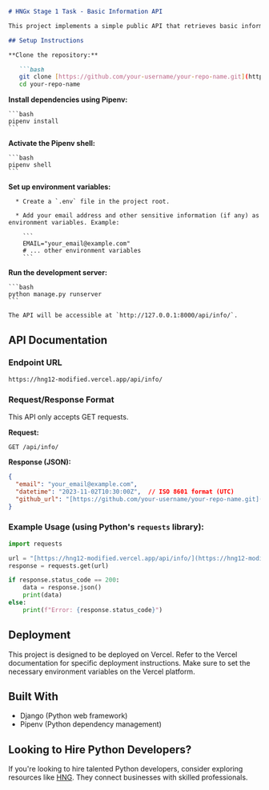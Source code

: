 ````markdown
# HNGx Stage 1 Task - Basic Information API

This project implements a simple public API that retrieves basic information, including an email address, the current UTC datetime, and the GitHub URL of the project's codebase. It's built using Django and designed to be deployed on platforms like Vercel.

## Setup Instructions

**Clone the repository:**

   ```bash
   git clone [https://github.com/your-username/your-repo-name.git](https://github.com/your-username/your-repo-name.git)  # Replace with your repo URL
   cd your-repo-name
````

**Install dependencies using Pipenv:**

    ```bash
    pipenv install
    ```

**Activate the Pipenv shell:**

    ```bash
    pipenv shell
    ```

**Set up environment variables:**

      * Create a `.env` file in the project root.

      * Add your email address and other sensitive information (if any) as environment variables. Example:

        ```
        EMAIL="your_email@example.com"
        # ... other environment variables
        ```

**Run the development server:**

    ```bash
    python manage.py runserver
    ```

    The API will be accessible at `http://127.0.0.1:8000/api/info/`.

## API Documentation

### Endpoint URL

`https://hng12-modified.vercel.app/api/info/`

### Request/Response Format

This API only accepts GET requests.

**Request:**

```
GET /api/info/
```

**Response (JSON):**

```json
{
  "email": "your_email@example.com",
  "datetime": "2023-11-02T10:30:00Z",  // ISO 8601 format (UTC)
  "github_url": "[https://github.com/your-username/your-repo-name.git](https://github.com/your-username/your-repo-name.git)"
}
```

### Example Usage (using Python's `requests` library):

```python
import requests

url = "[https://hng12-modified.vercel.app/api/info/](https://hng12-modified.vercel.app/api/info/)"
response = requests.get(url)

if response.status_code == 200:
    data = response.json()
    print(data)
else:
    print(f"Error: {response.status_code}")
```

## Deployment

This project is designed to be deployed on Vercel. Refer to the Vercel documentation for specific deployment instructions. Make sure to set the necessary environment variables on the Vercel platform.

## Built With

  * Django (Python web framework)
  * Pipenv (Python dependency management)

## Looking to Hire Python Developers?

If you're looking to hire talented Python developers, consider exploring resources like [HNG](https://hng.tech/hire/python-developers). They connect businesses with skilled professionals.